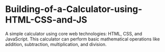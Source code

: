 # Building-of-a-Calculator-using-HTML-CSS-and-JS
A simple calculator using core web technologies: HTML, CSS, and JavaScript. This calculator can perform basic mathematical operations like addition, subtraction, multiplication, and division.
